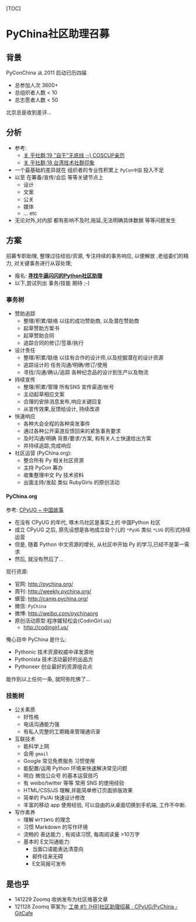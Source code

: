 [TOC]

# PyChina社区助理召募

## 背景

PyConChina 从 2011 启动已历四届

- 总参加人次 3600+
- 总组织者人数 < 10
- 总志愿者人数 < 50

北京总是收到差评...

## 分析

- 参考:
    + [关 乎社群:19 "自干"无底线 ;-) COSCUP亲历](http://devrel.info/2014-08/ac19-coscup/)
    + [关 乎社群:18 台湾技术社群印象](http://devrel.info/2014-05/ac18-tw-org/)
- 一个最基础的差异就在 组织者的专业性积累上 `PyCon中国` 投入不足
- 以至 在筹备/宣传/会后 等等关键节点上
    + 设计
    + 文案
    + 公关
    + 媒体
    + ... etc
- 无论对外,对内部 都有影响不及时,拖延,无法明确具体数据 等等问题发生

## 方案
招募专职助理, 整理过往经验/资源, 专注持续的事务响应,
以便解放 ,老组委们的精力, 对关键事务进行从容处理;

- 报名: **[寻找牛逼闪闪的Python社区助理](https://jinshuju.net/f/M1b7K2)**
- 以下,尝试列出 事务/技能 期待 ;-)

### 事务树

- 赞助追踪
    + 整理/积累/联络 以往的成功赞助商, 以及潜在赞助商
    + 起草赞助方案书
    + 起草赞助合同
    + 追踪合同的修订/签章/执行
- 设计责任
    + 整理/积累/联络 以往有合作的设计师,以及挖掘潜在的设计资源
    + 追踪设计的 任务沟通/明确/修订/使用
    + 寻找/沟通/确认/追踪 各种纪念品的设计到生产以及物流
- 持续宣传
    + 整理/积累/管理 所有SNS 宣传渠道/帐号
    + 主动起草相应文案
    + 合理的安排消息发布,响应关键回复
    + 从宣传效果,反馈给设计, 持续改进
- 快速响应
    + 各种大会全程的各种突发事件
    + 通过各种公开渠道反馈回来的紧急事务要求
    + 及时沟通/明确 背景/要求/方案, 和有关人士快速给出方案
    + 并持续追踪,完成响应
- 社区运营 (PyChina.org):
    - 整合所有 Py 相关社区资源
    - 主持 PyCon 筹办
    - 收集整理中文 Py 技术资料
    - 出面主持/发起 类似 RubyGirls 的原创活动


#### PyChina.org
参考: [CPyUG ~ 中国故事](https://code.google.com/p/cpyug/wiki/CpyUg)

- 在没有 CPyUG 的年代, 啄木鸟社区是事实上的 中国Python 社区
- 成立 CPyUG 之后, 原先设想是各地成立自个儿的 `*PyUG` 类似 `*LUG` 的形式持续运营
- 但是, 随着 Python 中文资源的增长, 从社区中开始 Py 的学习,已经不是第一需求
- 然后, 就没有然后了...

现行资源:

- 官网: http://pychina.org/
- 周刊: http://weekly.pychina.org/
- 蠎营: http://camp.pychina.org/
- 微信: `PyChina`
- 微博: http://weibo.com/pychinaorg
- 原创活动原型:程序媛轻松会(CodinGirl.us) 
    - http://codingirl.us/

俺心目中 PyChina 是什么:

- Pythonic 技术资源权威中译发源地
- Pythonista 技术活动最好的出品方
- Pythoneer 创业最好的资源组合点

能作到以上任何一条, 就阿弥陀佛了...

### 技能树

- 公关素质
    + 好性格
    + 电话沟通能力强
    + 有私人完整的工期箱来管理通讯录
- 互联技术
    + 能科学上网
    + 会用 `gmail` 
    + Google 常见免费服务 习惯使用
    + 能配置/运用 Python 环境来快速解决常见问题
    + 明白 微信公众号 的基本运营技巧
    + 有 weibo/twitter 等等 常用 SNS 的使用经验
    + HTML/CSS/JS 理解,并能简单修订页面排版效果
    + 简单的 Ps/Ai 快速设计修改
    + 丰富的移动 app 使用经验, 可以自由的从桌面切换到手机端, 工作不中断.
- 写作素养
    + 理解 `WYTIWYG` 的理念
    + 习惯 Markdown 的写作环境
    + 流畅的 表达能力 , 有阅读习惯, 每周阅读量 >10万字
    + 基本的 E文沟通能力:
        * 当面口语能表达清意向
        * 邮件往来无碍
        * E文简报可发布

## 是也乎

- 141229 Zoomq 收纳发布为社区维基文章
- 121128 Zoomq 草案为: [工单 #1: [HR]社区助理招募 · CPyUG/PyChina - GitCafe](https://gitcafe.com/CPyUG/PyChina/tickets/1)